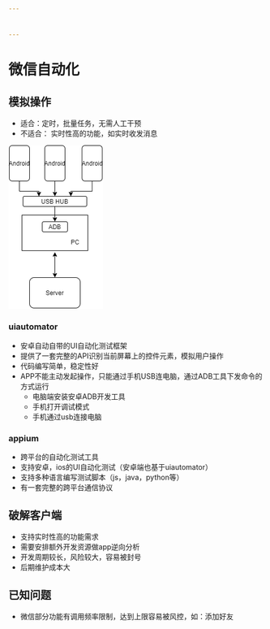 ```yaml
---


---
```


<h1 id="微信自动化">微信自动化</h1>
<h2 id="模拟操作">模拟操作</h2>
<ul>
<li>适合：定时，批量任务，无需人工干预</li>
<li>不适合： 实时性高的功能，如实时收发消息</li>
</ul>
<p><img src="https://github.com/Ryan-Hu/DOC/raw/master/weixin.png" alt="enter image description here"></p>
<h3 id="uiautomator">uiautomator</h3>
<ul>
<li>安卓自动自带的UI自动化测试框架</li>
<li>提供了一套完整的API识别当前屏幕上的控件元素，模拟用户操作</li>
<li>代码编写简单，稳定性好</li>
<li>APP不能主动发起操作，只能通过手机USB连电脑，通过ADB工具下发命令的方式运行
<ul>
<li>电脑端安装安卓ADB开发工具</li>
<li>手机打开调试模式</li>
<li>手机通过usb连接电脑</li>
</ul>
</li>
</ul>
<h3 id="appium">appium</h3>
<ul>
<li>跨平台的自动化测试工具</li>
<li>支持安卓，ios的UI自动化测试（安卓端也基于uiautomator）</li>
<li>支持多种语言编写测试脚本（js，java，python等）</li>
<li>有一套完整的跨平台通信协议</li>
</ul>
<h2 id="破解客户端">破解客户端</h2>
<ul>
<li>支持实时性高的功能需求</li>
<li>需要安排额外开发资源做app逆向分析</li>
<li>开发周期较长，风险较大，容易被封号</li>
<li>后期维护成本大</li>
</ul>
<h2 id="已知问题">已知问题</h2>
<ul>
<li>微信部分功能有调用频率限制，达到上限容易被风控，如：添加好友</li>
</ul>

